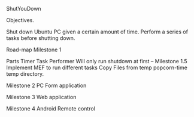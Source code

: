 ﻿ShutYouDown

Objectives.

Shut down Ubuntu PC given a certain amount of time.
Perform a series of tasks before shutting down.


Road-map
Milestone 1

Parts
Timer
Task Performer 
	Will only run shutdown at first
– Milestone 1.5
Implement MEF to run different tasks
	Copy Files from temp popcorn-time temp directory.

Milestone 2
PC Form application

Milestone 3
Web application

Milestone 4
Android Remote control








